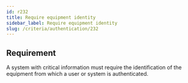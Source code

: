 ```yaml
---
id: r232
title: Require equipment identity
sidebar_label: Require equipment identity
slug: /criteria/authentication/232
---
```


## Requirement

A system with critical information
must require the identification
of the equipment from which a user
or system is authenticated.
